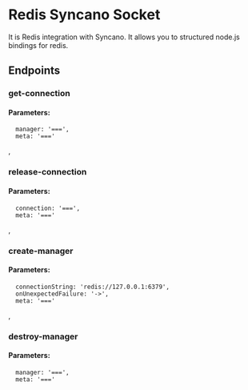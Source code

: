 # Redis Syncano Socket

It is Redis integration with Syncano. It allows you to structured node.js bindings for redis.

## Endpoints

### get-connection

#### Parameters:

      manager: '===',
      meta: '==='

,
### release-connection

#### Parameters:

      connection: '===',
      meta: '==='

,
### create-manager

#### Parameters:

      connectionString: 'redis://127.0.0.1:6379',
      onUnexpectedFailure: '->',
      meta: '==='

,
### destroy-manager

#### Parameters:

      manager: '===',
      meta: '==='


